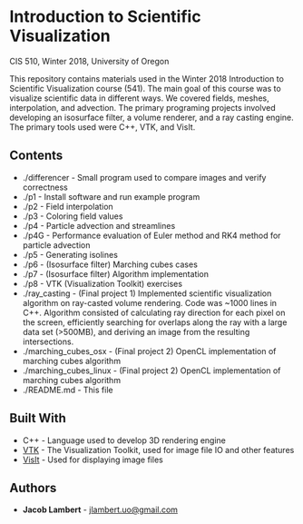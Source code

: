 # Introduction to Scientific Visualization
CIS 510, Winter 2018,
University of Oregon

This repository contains materials used in the Winter 2018 Introduction to Scientific Visualization course (541). The main goal of this course was to visualize scientific data in different ways. We covered fields, meshes, interpolation, and advection. The primary programing projects involved developing an isosurface filter, a volume renderer, and a ray casting engine. The primary tools used were C++, VTK, and VisIt.

## Contents

* ./differencer - Small program used to compare images and verify correctness
* ./p1 - Install software and run example program
* ./p2 - Field interpolation
* ./p3 - Coloring field values
* ./p4 - Particle advection and streamlines
* ./p4G - Performance evaluation of Euler method and RK4 method for particle advection
* ./p5 - Generating isolines
* ./p6 - (Isosurface filter) Marching cubes cases
* ./p7 - (Isosurface filter) Algorithm implementation
* ./p8 - VTK (Visualization Toolkit) exercises
* ./ray_casting - (Final project 1) Implemented scientific visualization algorithm on ray-casted volume rendering.  Code was ~1000 lines in C++.  Algorithm consisted of calculating ray direction for each pixel on the screen, efficiently searching for overlaps along the ray with a large data set (>500MB), and deriving an image from the resulting intersections.
* ./marching_cubes_osx - (Final project 2) OpenCL implementation of marching cubes algorithm
* ./marching_cubes_linux - (Final project 2) OpenCL implementation of marching cubes algorithm
* ./README.md - This file

## Built With

* C++ - Language used to develop 3D rendering engine
* [VTK](https://www.vtk.org/) - The Visualization Toolkit, used for image file IO and other features
* [VisIt](https://wci.llnl.gov/simulation/computer-codes/visit/) - Used for displaying image files

## Authors
* **Jacob Lambert** - jlambert.uo@gmail.com
